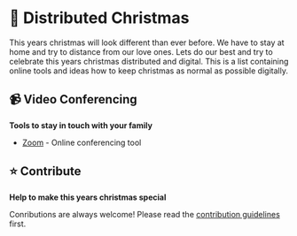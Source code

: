 # 🎄 Distributed Christmas

This years christmas will look different than ever before. We have to stay at home and try to distance from our love ones. Lets do our best and try to celebrate this years christmas distributed and digital. This is a list containing online tools and ideas how to keep christmas as normal as possible digitally.

## 📹 Video Conferencing

**Tools to stay in touch with your family**

- [Zoom](https://zoom.us/) - Online conferencing tool

## ⭐️ Contribute

**Help to make this years christmas special**

Conributions are always welcome! Please read the [contribution guidelines](contributing.md) first.
